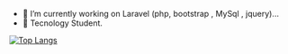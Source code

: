 
- 🔭 I’m currently working on Laravel (php, bootstrap , MySql , jquery)...
- 🌱 Tecnology Student.




[![Top Langs](https://github-readme-stats.vercel.app/api/top-langs/?username=gabriel-delazeri&theme=dracula)](https://github.com/anuraghazra/github-readme-stats)
